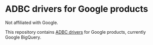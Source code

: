 <!--
  Copyright (c) 2025 Columnar Technologies, Inc.  All rights reserved.
-->

# ADBC drivers for Google products

Not affiliated with Google.

This repository contains [ADBC drivers](https://arrow.apache.org/adbc/) for
Google products, currently Google BigQuery.
